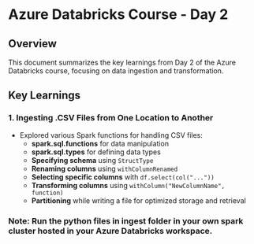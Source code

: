 # Azure Databricks Course - Day 2

## Overview
This document summarizes the key learnings from Day 2 of the Azure Databricks course, focusing on data ingestion and transformation.

## Key Learnings

### 1. Ingesting .CSV Files from One Location to Another
- Explored various Spark functions for handling CSV files:
  - **spark.sql.functions** for data manipulation
  - **spark.sql.types** for defining data types
  - **Specifying schema** using `StructType`
  - **Renaming columns** using `withColumnRenamed`
  - **Selecting specific columns** with `df.select(col("..."))`
  - **Transforming columns** using `withColumn("NewColumnName", function)`
  - **Partitioning** while writing a file for optimized storage and retrieval

### Note: Run the python files in ingest folder in your own spark cluster hosted in your Azure Databricks workspace.
  